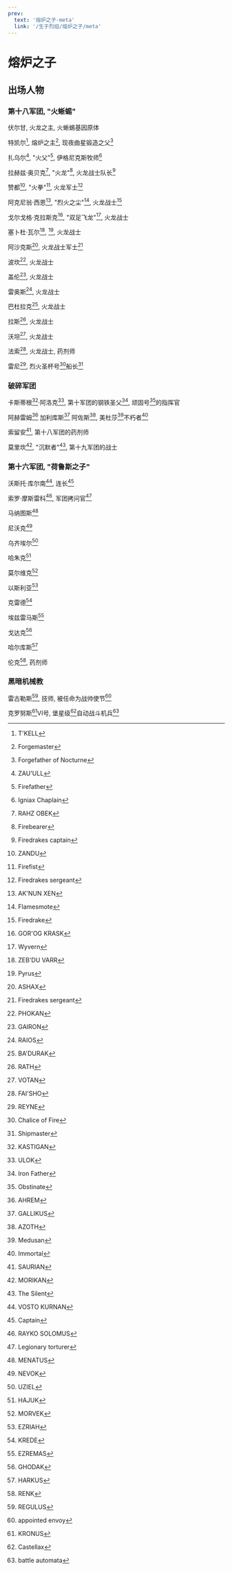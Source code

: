 ```yaml
---
prev:
  text: '熔炉之子-meta'
  link: '/生于烈焰/熔炉之子/meta'
---
```


# 熔炉之子

## 出场人物

### 第十八军团, "火蜥蜴"

伏尔甘, 火龙之主, 火蜥蜴基因原体

特凯尔[^1], 熔炉之主[^2], 现夜曲星锻造之父[^3]

扎乌尔[^4], "火父"[^5], 伊格尼克斯牧师[^6]

拉赫兹·奥贝克[^7], "火龙"[^8], 火龙战士队长[^9]

赞都[^10], "火拳"[^11], 火龙军士[^12]

阿克尼翁·西恩[^13], "烈火之尘"[^14], 火龙战士[^15]

戈尔戈格·克拉斯克[^16], "双足飞龙"[^17], 火龙战士

塞卜杜·瓦尔[^18], [^19], 火龙战士

阿沙克斯[^20], 火龙战士军士[^21]

波坎[^22], 火龙战士

盖伦[^23], 火龙战士

雷奥斯[^24], 火龙战士

巴杜拉克[^25], 火龙战士

拉斯[^26], 火龙战士

沃坦[^27], 火龙战士

法索[^28], 火龙战士, 药剂师

雷尼[^29], 烈火圣杯号[^30]船长[^31]

### 破碎军团

卡斯蒂根[^32]·阿洛克[^33], 第十军团的钢铁圣父[^34], 顽固号[^35]的指挥官

阿赫雷姆[^36] 加利库斯[^37] 阿佐斯[^38], 美杜莎[^39]不朽者[^40]

索留安[^41], 第十八军团的药剂师

莫里坎[^42], "沉默者"[^43], 第十九军团的战士

### 第十六军团, "荷鲁斯之子"

沃斯托·库尔南[^44], 连长[^45]

索罗·摩斯雷科[^46], 军团拷问官[^47]

马纳图斯[^48]

尼沃克[^49]

乌齐埃尔[^50]

哈朱克[^51]

莫尔维克[^52]

以斯利亚[^53]

克雷德[^54]

埃兹雷马斯[^55]

戈达克[^56]

哈尔库斯[^57]

伦克[^58], 药剂师

### 黑暗机械教

雷古勒斯[^59], 技师, 被任命为战帅使节[^60]

克罗努斯[^61]VI号, 堡星级[^62]自动战斗机兵[^63]

[^1]: T'KELL

[^2]: Forgemaster

[^3]: Forgefather of Nocturne

[^4]: ZAU'ULL

[^5]: Firefather

[^6]: Igniax Chaplain

[^7]: RAHZ OBEK

[^8]: Firebearer

[^9]: Firedrakes captain

[^10]: ZANDU

[^11]: Firefist

[^12]: Firedrakes sergeant

[^13]: AK'NUN XEN

[^14]: Flamesmote

[^15]: Firedrake

[^16]: GOR'OG KRASK

[^17]: Wyvern

[^18]: ZEB'DU VARR

[^19]: Pyrus

[^20]: ASHAX

[^21]: Firedrakes sergeant

[^22]: PHOKAN

[^23]: GAIRON

[^24]: RAIOS

[^25]: BA'DURAK

[^26]: RATH

[^27]: VOTAN

[^28]: FAI'SHO

[^29]: REYNE

[^30]: Chalice of Fire

[^31]: Shipmaster

[^32]: KASTIGAN

[^33]: ULOK

[^34]: Iron Father

[^35]: Obstinate

[^36]: AHREM

[^37]: GALLIKUS

[^38]: AZOTH

[^39]: Medusan

[^40]: Immortal

[^41]: SAURIAN

[^42]: MORIKAN

[^43]: The Silent

[^44]: VOSTO KURNAN

[^45]: Captain

[^46]: RAYKO SOLOMUS

[^47]: Legionary torturer

[^48]: MENATUS

[^49]: NEVOK

[^50]: UZIEL

[^51]: HAJUK

[^52]: MORVEK

[^53]: EZRIAH

[^54]: KREDE

[^55]: EZREMAS

[^56]: GHODAK

[^57]: HARKUS

[^58]: RENK

[^59]: REGULUS

[^60]: appointed envoy

[^61]: KRONUS

[^62]: Castellax

[^63]: battle automata
